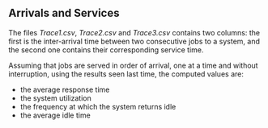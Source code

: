 ## Arrivals and Services

The files _Trace1.csv_, _Trace2.csv_ and _Trace3.csv_ contains two columns: the first is the inter-arrival
time between two consecutive jobs to a system, and the second one contains their corresponding service time.

Assuming that jobs are served in order of arrival, one at a time and without interruption, using the results seen last time, 
the computed values are:

- the average response time
- the system utilization
- the frequency at which the system returns idle
- the average idle time
